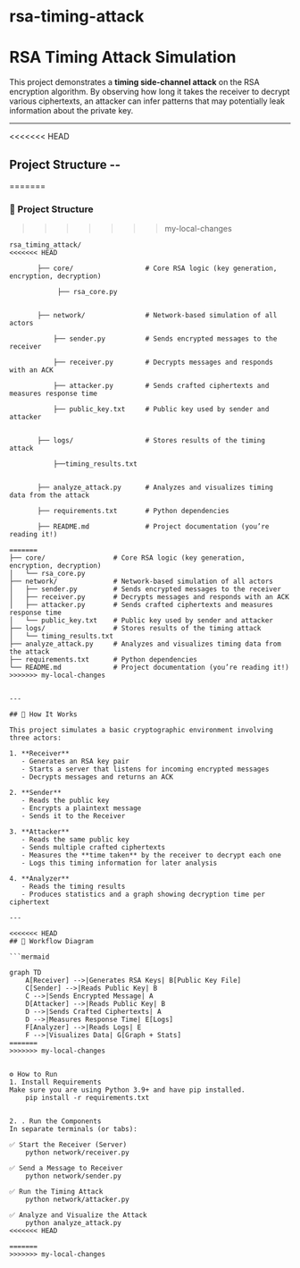 # rsa-timing-attack

# RSA Timing Attack Simulation

This project demonstrates a **timing side-channel attack** on the RSA encryption algorithm. By observing how long it takes the receiver to decrypt various ciphertexts, an attacker can infer patterns that may potentially leak information about the private key.

---

<<<<<<< HEAD
## Project Structure -- 
=======   
### 📁 Project Structure
>>>>>>> my-local-changes

```text
rsa_timing_attack/
<<<<<<< HEAD

       ├── core/                  # Core RSA logic (key generation, encryption, decryption)
       
            ├── rsa_core.py
     

       ├── network/               # Network-based simulation of all actors
    
           ├── sender.py          # Sends encrypted messages to the receiver
   
           ├── receiver.py        # Decrypts messages and responds with an ACK
   
           ├── attacker.py        # Sends crafted ciphertexts and measures response time
   
           ├── public_key.txt     # Public key used by sender and attacker


       ├── logs/                  # Stores results of the timing attack
    
           ├──timing_results.txt


       ├── analyze_attack.py      # Analyzes and visualizes timing data from the attack
       
       ├── requirements.txt       # Python dependencies
       
       ├── README.md              # Project documentation (you’re reading it!)

=======
├── core/                 # Core RSA logic (key generation, encryption, decryption)
│   └── rsa_core.py
├── network/              # Network-based simulation of all actors
│   ├── sender.py         # Sends encrypted messages to the receiver
│   ├── receiver.py       # Decrypts messages and responds with an ACK
│   ├── attacker.py       # Sends crafted ciphertexts and measures response time
│   └── public_key.txt    # Public key used by sender and attacker
├── logs/                 # Stores results of the timing attack
│   └── timing_results.txt
├── analyze_attack.py     # Analyzes and visualizes timing data from the attack
├── requirements.txt      # Python dependencies
└── README.md             # Project documentation (you’re reading it!)
>>>>>>> my-local-changes


---

## 📖 How It Works

This project simulates a basic cryptographic environment involving three actors:

1. **Receiver**
   - Generates an RSA key pair
   - Starts a server that listens for incoming encrypted messages
   - Decrypts messages and returns an ACK

2. **Sender**
   - Reads the public key
   - Encrypts a plaintext message
   - Sends it to the Receiver

3. **Attacker**
   - Reads the same public key
   - Sends multiple crafted ciphertexts
   - Measures the **time taken** by the receiver to decrypt each one
   - Logs this timing information for later analysis

4. **Analyzer**
   - Reads the timing results
   - Produces statistics and a graph showing decryption time per ciphertext

---

<<<<<<< HEAD
## 🔁 Workflow Diagram

```mermaid

graph TD
    A[Receiver] -->|Generates RSA Keys| B[Public Key File]
    C[Sender] -->|Reads Public Key| B
    C -->|Sends Encrypted Message| A
    D[Attacker] -->|Reads Public Key| B
    D -->|Sends Crafted Ciphertexts| A
    D -->|Measures Response Time| E[Logs]
    F[Analyzer] -->|Reads Logs| E
    F -->|Visualizes Data| G[Graph + Stats]
=======
>>>>>>> my-local-changes


⚙️ How to Run
1. Install Requirements
Make sure you are using Python 3.9+ and have pip installed.
    pip install -r requirements.txt


2. . Run the Components
In separate terminals (or tabs):

✅ Start the Receiver (Server)
    python network/receiver.py

✅ Send a Message to Receiver
    python network/sender.py

✅ Run the Timing Attack
    python network/attacker.py

✅ Analyze and Visualize the Attack
    python analyze_attack.py
<<<<<<< HEAD

=======
>>>>>>> my-local-changes    
